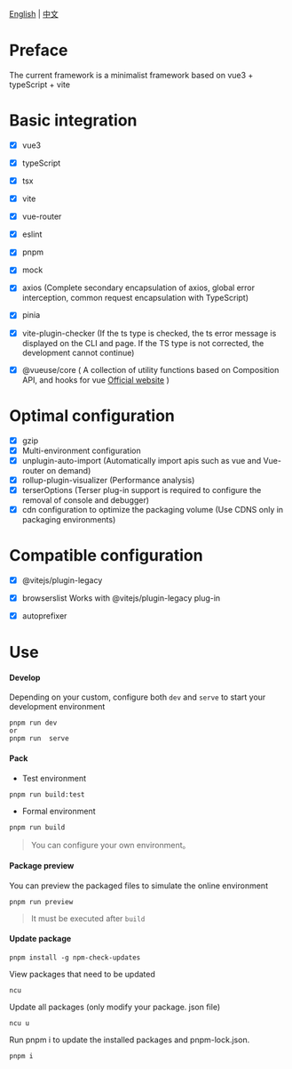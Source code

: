 
[English](README.md) | [中文](README-CN.md)

# Preface
The current framework is a minimalist framework based on vue3 + typeScript + vite

# Basic integration
- [x] vue3
- [x] typeScript
- [x] tsx
- [x] vite
- [x] vue-router
- [x] eslint
- [x] pnpm
- [x] mock
- [x] axios   (Complete secondary encapsulation of axios, global error interception, common request encapsulation with TypeScript)
- [x] pinia

- [x] vite-plugin-checker   (If the ts type is checked, the ts error message is displayed on the CLI and page. If the TS type is not corrected, the development cannot continue)

- [x] @vueuse/core   ( A collection of utility functions based on Composition API, and hooks for vue [Official website](https://vueuse.org/) )


# Optimal configuration
- [x] gzip
- [x] Multi-environment configuration
- [x] unplugin-auto-import  (Automatically import apis such as vue and Vue-router on demand)
- [x] rollup-plugin-visualizer   (Performance analysis)
- [x] terserOptions  (Terser plug-in support is required to configure the removal of console and debugger)
- [x] cdn configuration to optimize the packaging volume   (Use CDNS only in packaging environments)

# Compatible configuration
- [x] @vitejs/plugin-legacy
- [x] browserslist  Works with @vitejs/plugin-legacy plug-in
- [x] autoprefixer


# Use

#### Develop

Depending on your custom, configure both `dev` and `serve` to start your development environment

```
pnpm run dev
or
pnpm run  serve
```
#### Pack

+ Test environment

```
pnpm run build:test
```
+ Formal environment

```
pnpm run build
```

> You can configure your own environment。

#### Package preview

You can preview the packaged files to simulate the online environment

```
pnpm run preview
```

> It must be executed after `build`


#### Update package
```
pnpm install -g npm-check-updates
```

View packages that need to be updated
```
ncu
```
Update all packages (only modify your package. json file)
```
ncu u
```
Run pnpm i to update the installed packages and pnpm-lock.json.
```
pnpm i
```


